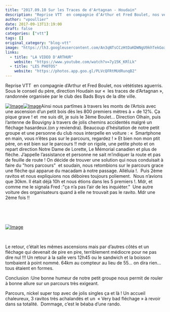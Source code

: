 ```yaml
---
title: "2017.09.10 Sur les Traces de d'Artagnan - Houdain"
description: "Reprise VTT  en compagnie d’Arthur et Fred Boulet, nos vététistes aguerris. Sous le conseil du père, direction Houdain sur «  les traces de d’Artagnan », randonnée organisée par le club des Bads Boys de la dite ville."
author: "vpoullier"
date: 2017-09-13T13:19:00
draft: false
categories: ["vtt"]
tags: []
original_category: "blog-vtt"
image: "https://lh3.googleusercontent.com/An3qNTsCCzHtDaKDWNgU9khTekGoxNUCSStz_Rt3HcMzy7zZZoYd3YFL8BezjcJqDmkL8NkrQLvL2oSwuPWt_w-LbE7IRmQgoieAWob7T7Bb8RnZ5w5CLVzZVky4Gi-2hhU3T6fcv84J8y7MybdwmUDHx255s-XYRpfumvgfTaVT-zKKmpSNgvAZT59Vsi6jXuhrWCoL6MCqZBbOMQ3MywtgXZq55vfLLLdrcBi_x7SIIsOjxcyEwEk5lCyDgIPuVd_AAuCUl1A0VGaQcHecaTocKziD802x9-L2d1W4KBHju-J01ptXr_l-2x1FuEy4nIs4cBNhKNpjl33F9QrM2ix6uccgNdOl168n2slvEXolR4ZpcfmSAZ2CqCZ1JRFd8u2wshAk7Z5wVxpp4jwRLiXpyh1dzf0eoMp5uetqqvvUPtb0Fe5Xtnmtjt0UaPr-r_hQ50Me8pW0sbhaFOO7L-YMPFU7kMJoVC-P_cmSMH-PtPd76zxhqSPRNVQ_bDklqID4fkV09w4Hlo2T-j4wIPjmOQdWWc-h1a4ZQFKrKG8RfKbSRW77sa0CCfAHNzR4qQBCNHAupwXlJQYVtF-JB7t4ATXlBK4yIe5I1q6H6sE=w1369-h770-no"
links:
  - title: "LA VIDEO D'ARTHUR"
    website: "https://www.youtube.com/watch?v=7y15K_KRlLk"
  - title: "LES PHOTOS"
    website: "https://photos.app.goo.gl/PLVcQFRtMUdRunqB2"
---
```


Reprise VTT&nbsp; en compagnie d’Arthur et Fred Boulet, nos vététistes aguerris. Sous le conseil du père, direction Houdain sur «&nbsp; les traces de d’Artagnan&nbsp;», randonnée organisée par le club des Bads Boys de la dite ville.

<!--more-->

[![Image](https://lh3.googleusercontent.com/6UFUdjznwFSN9e2ZvYIHuQNHaJRB8iiBc7TWpdTNdhLRy8IRcCcZSIaUiyKy7br_qt9ycFMCmFgOT2NTO6S0So8L23fFe0BdaZaaqqi50xJnHd3oESGPaCARNG-a1furwJH9uGzHj1u1fm6CXH-po99EpVjsXir7VfDst21n_n4r5HBJJxnFQoihityftXW0Uym-CNxj90FfHMr1ywu-v34w7Fbe1OB6Al6i5KZzWuobrTP5gAFeYfYbYg5hcLiQ54HG_PUvJxFNAXTX8OKBZhdlpQats4Np22EvLRqRMeui0a0RxkFmyfl2pV3BNIthi4_MKq_e-KRCMVnTGTy5_tmdlsCozKFCE_hkev7BH6uU0CARRoVY9EJ4lTxwBTVLfW08NAobdrdwvGhTaCD9FjBDqXOtVDZcOlIW_CKqtgZYqhmpFrYjiEJjOFE4qv7zClSajVT9zdqseEijQKta549mwlXRsom2uYV5cLNa1wDs6C_kZ6PMrNp-4jbqTIKkA0af9-MuRUTny1qejhS30HCHnXdULLjx_fkzBbA92_I5orlfx-qFPUl-bm1myPOEBAqY4ShIzNNOoyxzzh_qztQ9-oSDPjw1-w5y59wmF44=w1369-h770-no)](https://lh3.googleusercontent.com/6UFUdjznwFSN9e2ZvYIHuQNHaJRB8iiBc7TWpdTNdhLRy8IRcCcZSIaUiyKy7br_qt9ycFMCmFgOT2NTO6S0So8L23fFe0BdaZaaqqi50xJnHd3oESGPaCARNG-a1furwJH9uGzHj1u1fm6CXH-po99EpVjsXir7VfDst21n_n4r5HBJJxnFQoihityftXW0Uym-CNxj90FfHMr1ywu-v34w7Fbe1OB6Al6i5KZzWuobrTP5gAFeYfYbYg5hcLiQ54HG_PUvJxFNAXTX8OKBZhdlpQats4Np22EvLRqRMeui0a0RxkFmyfl2pV3BNIthi4_MKq_e-KRCMVnTGTy5_tmdlsCozKFCE_hkev7BH6uU0CARRoVY9EJ4lTxwBTVLfW08NAobdrdwvGhTaCD9FjBDqXOtVDZcOlIW_CKqtgZYqhmpFrYjiEJjOFE4qv7zClSajVT9zdqseEijQKta549mwlXRsom2uYV5cLNa1wDs6C_kZ6PMrNp-4jbqTIKkA0af9-MuRUTny1qejhS30HCHnXdULLjx_fkzBbA92_I5orlfx-qFPUl-bm1myPOEBAqY4ShIzNNOoyxzzh_qztQ9-oSDPjw1-w5y59wmF44=w1369-h770-no)[![Image](https://lh3.googleusercontent.com/An3qNTsCCzHtDaKDWNgU9khTekGoxNUCSStz_Rt3HcMzy7zZZoYd3YFL8BezjcJqDmkL8NkrQLvL2oSwuPWt_w-LbE7IRmQgoieAWob7T7Bb8RnZ5w5CLVzZVky4Gi-2hhU3T6fcv84J8y7MybdwmUDHx255s-XYRpfumvgfTaVT-zKKmpSNgvAZT59Vsi6jXuhrWCoL6MCqZBbOMQ3MywtgXZq55vfLLLdrcBi_x7SIIsOjxcyEwEk5lCyDgIPuVd_AAuCUl1A0VGaQcHecaTocKziD802x9-L2d1W4KBHju-J01ptXr_l-2x1FuEy4nIs4cBNhKNpjl33F9QrM2ix6uccgNdOl168n2slvEXolR4ZpcfmSAZ2CqCZ1JRFd8u2wshAk7Z5wVxpp4jwRLiXpyh1dzf0eoMp5uetqqvvUPtb0Fe5Xtnmtjt0UaPr-r_hQ50Me8pW0sbhaFOO7L-YMPFU7kMJoVC-P_cmSMH-PtPd76zxhqSPRNVQ_bDklqID4fkV09w4Hlo2T-j4wIPjmOQdWWc-h1a4ZQFKrKG8RfKbSRW77sa0CCfAHNzR4qQBCNHAupwXlJQYVtF-JB7t4ATXlBK4yIe5I1q6H6sE=w1369-h770-no)](https://lh3.googleusercontent.com/An3qNTsCCzHtDaKDWNgU9khTekGoxNUCSStz_Rt3HcMzy7zZZoYd3YFL8BezjcJqDmkL8NkrQLvL2oSwuPWt_w-LbE7IRmQgoieAWob7T7Bb8RnZ5w5CLVzZVky4Gi-2hhU3T6fcv84J8y7MybdwmUDHx255s-XYRpfumvgfTaVT-zKKmpSNgvAZT59Vsi6jXuhrWCoL6MCqZBbOMQ3MywtgXZq55vfLLLdrcBi_x7SIIsOjxcyEwEk5lCyDgIPuVd_AAuCUl1A0VGaQcHecaTocKziD802x9-L2d1W4KBHju-J01ptXr_l-2x1FuEy4nIs4cBNhKNpjl33F9QrM2ix6uccgNdOl168n2slvEXolR4ZpcfmSAZ2CqCZ1JRFd8u2wshAk7Z5wVxpp4jwRLiXpyh1dzf0eoMp5uetqqvvUPtb0Fe5Xtnmtjt0UaPr-r_hQ50Me8pW0sbhaFOO7L-YMPFU7kMJoVC-P_cmSMH-PtPd76zxhqSPRNVQ_bDklqID4fkV09w4Hlo2T-j4wIPjmOQdWWc-h1a4ZQFKrKG8RfKbSRW77sa0CCfAHNzR4qQBCNHAupwXlJQYVtF-JB7t4ATXlBK4yIe5I1q6H6sE=w1369-h770-no)Ainsi nous partîmes à travers les monts de l’Artois avec une ascension d’un petit bois dès les 800 premiers mètres à + de 12%. Ça pique grave&nbsp;! et&nbsp; me suis dit, je suis le 3ème Boulet... Direction Olhain, puis l’antenne de Bouvigny à travers de jolis chemins accidentés malgré un fléchage hasardeux.(on y reviendra). Beaucoup d’hésitation de notre petit groupe et une personne du club nous interpelle en voiture&nbsp;: «&nbsp; Smartphone en main, vous n’êtes pas sur le parcours, regardez&nbsp;!&nbsp;» Et bien non mon ptit père, on est bien sur le parcours&nbsp;!! mdr on rigole, une petite photo et on repart direction Notre Dame de Lorette, Le Mémorial canadien et plus de flèche. J’appelle l’assistance et personne ne sait m’indiquer la route et pas de feuille de route&nbsp;! On décide de trouver une solution qui nous conduisait à faire du "hors parcours" &nbsp;et soudain, nous retombions sur le parcours grace une flèche qui apparue du macadam à notre passage. Alléluia !. &nbsp;Puis 2ème ravitos et nous expliquions nos déboires toujours poliement. &nbsp;Nous n’avions que 30km. Il était déjà 10h et nous étions dans les 5 premiers&nbsp;!. Mdr, et comme me le signala Fred :"ça n’a pas l’air de les inquiéter." &nbsp;Une autre voiture des organisateurs quand à elle ne trouvait pas le ravito. Mdr une 2ème fois&nbsp;!!

&nbsp;

&nbsp;

[![Image](https://lh3.googleusercontent.com/DA8PejoIIVf0pcFLQFPc5wFX_Dp0zwHfIXJYU69JApVaahlnu4W17KgDaJje_Od1X7GiMn_OC3KRiTqYmzlKkTXLcrwrMp7pUEziZh0YqY13cuLqYUTvTdW2AWKAMxLkPZAwRQv-6_EA5b17yJ0K8k2aMyfNzYqjJjwi4fcIZlpN21Bbce7DrrbsfkIoqVWDCXoTbRIB9MYJE3JJij91kof69XLui0967JX2F6dHJ7rK6guUOdZmjEFxX5PcAEgCsFfhhGHLH2zQ1L4UXKGJUxWmmYK3atb_AbWOtxAHVqorz0us1KYKzvM1S7esBXw0rLNXQZpp0R1EJpQ_N8U94drsPj-plqNPOrAfdPTcNMJqdZXaBrUUboZ8JDFshVQWDkUYEFDetgbsHJgbO27_uHDHE9TEEaWa91TLJjpdWBwGVGYBQ91Tc62UHVA591uGZIbaWiv3Tjz54reg5lPVvX5uQqm1OSiMPfa2b1-zM-SYhI7osk8uK3xehqAjXJBFdpTgQnMEOSF7oiTSD-KAQ4mBzZ2F6m-36zZBuqe7cSaEmQywxCVczzvxke6hg2nWegomxNUwFYsiGO1iyHY1sHmnv4jlyvTWbqgvlKUhIT4=w1027-h770-no)](https://lh3.googleusercontent.com/DA8PejoIIVf0pcFLQFPc5wFX_Dp0zwHfIXJYU69JApVaahlnu4W17KgDaJje_Od1X7GiMn_OC3KRiTqYmzlKkTXLcrwrMp7pUEziZh0YqY13cuLqYUTvTdW2AWKAMxLkPZAwRQv-6_EA5b17yJ0K8k2aMyfNzYqjJjwi4fcIZlpN21Bbce7DrrbsfkIoqVWDCXoTbRIB9MYJE3JJij91kof69XLui0967JX2F6dHJ7rK6guUOdZmjEFxX5PcAEgCsFfhhGHLH2zQ1L4UXKGJUxWmmYK3atb_AbWOtxAHVqorz0us1KYKzvM1S7esBXw0rLNXQZpp0R1EJpQ_N8U94drsPj-plqNPOrAfdPTcNMJqdZXaBrUUboZ8JDFshVQWDkUYEFDetgbsHJgbO27_uHDHE9TEEaWa91TLJjpdWBwGVGYBQ91Tc62UHVA591uGZIbaWiv3Tjz54reg5lPVvX5uQqm1OSiMPfa2b1-zM-SYhI7osk8uK3xehqAjXJBFdpTgQnMEOSF7oiTSD-KAQ4mBzZ2F6m-36zZBuqe7cSaEmQywxCVczzvxke6hg2nWegomxNUwFYsiGO1iyHY1sHmnv4jlyvTWbqgvlKUhIT4=w1027-h770-no)

&nbsp;

Le retour, c’était les mêmes ascensions mais par d’autres côtés et un fléchage qui devenait de pire en pire, terriblement médiocre pour ne pas dire nul&nbsp;!!!&nbsp;Un retour à la salle vers 12h45 ou le sandwich et la boisson tombaient à point nommé.&nbsp;64km au compteur au lieu de 55… on dira rien…tous étaient en formes.

Conclusion&nbsp;:Une bonne humeur de notre petit groupe nous permit de rouler à bonne allure sur un parcours très exigeant.&nbsp;

Parcours, nickel super top avec de jolis singles ça et là&nbsp;! Un accueil chaleureux, 3 ravitos très achalandés et un &nbsp;« Very bad fléchage&nbsp;» à revoir dans sa totalité. &nbsp;Dommage, c’est le béaba d’une rando.